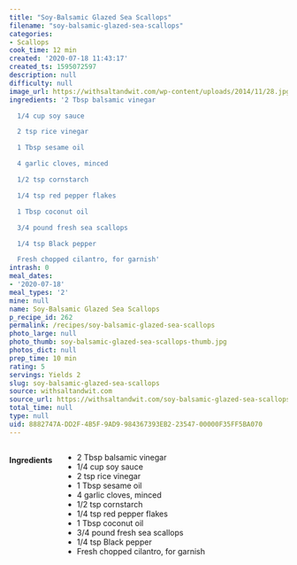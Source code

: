```yaml
---
title: "Soy-Balsamic Glazed Sea Scallops"
filename: "soy-balsamic-glazed-sea-scallops"
categories:
- Scallops
cook_time: 12 min
created: '2020-07-18 11:43:17'
created_ts: 1595072597
description: null
difficulty: null
image_url: https://withsaltandwit.com/wp-content/uploads/2014/11/28.jpg
ingredients: '2 Tbsp balsamic vinegar

  1/4 cup soy sauce

  2 tsp rice vinegar

  1 Tbsp sesame oil

  4 garlic cloves, minced

  1/2 tsp cornstarch

  1/4 tsp red pepper flakes

  1 Tbsp coconut oil

  3/4 pound fresh sea scallops

  1/4 tsp Black pepper

  Fresh chopped cilantro, for garnish'
intrash: 0
meal_dates:
- '2020-07-18'
meal_types: '2'
mine: null
name: Soy-Balsamic Glazed Sea Scallops
p_recipe_id: 262
permalink: /recipes/soy-balsamic-glazed-sea-scallops
photo_large: null
photo_thumb: soy-balsamic-glazed-sea-scallops-thumb.jpg
photos_dict: null
prep_time: 10 min
rating: 5
servings: Yields 2
slug: soy-balsamic-glazed-sea-scallops
source: withsaltandwit.com
source_url: https://withsaltandwit.com/soy-balsamic-glazed-sea-scallops/
total_time: null
type: null
uid: 8882747A-DD2F-4B5F-9AD9-984367393EB2-23547-00000F35FF5BA070
---
```

<div class="large-8 medium-7 columns" id="writeup">	</div><!-- #writeup -->
</div><!-- #row-one -->
<div class="row" id="row-two">	<div class="medium-4 small-5 columns" id="ingredients"><h4>Ingredients</h4><div class="box box-ingredients content"><ul>
<li>2 Tbsp balsamic vinegar</li>
<li>1/4 cup soy sauce</li>
<li>2 tsp rice vinegar</li>
<li>1 Tbsp sesame oil</li>
<li>4 garlic cloves, minced</li>
<li>1/2 tsp cornstarch</li>
<li>1/4 tsp red pepper flakes</li>
<li>1 Tbsp coconut oil</li>
<li>3/4 pound fresh sea scallops</li>
<li>1/4 tsp Black pepper</li>
<li>Fresh chopped cilantro, for garnish</li>
</ul>
</div>	</div>	<div class="medium-6 small-7 columns" id="directions">	</div>